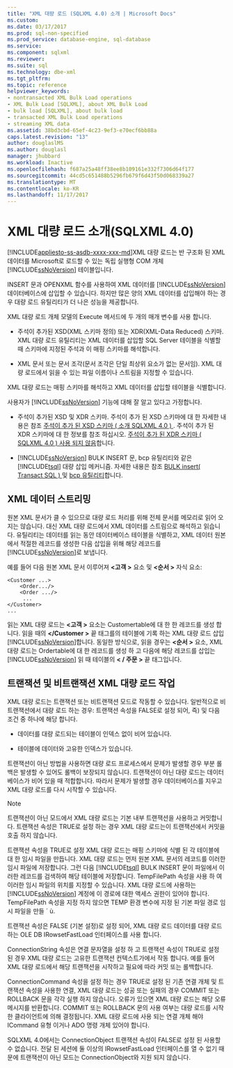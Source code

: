 ```yaml
---
title: "XML 대량 로드 (SQLXML 4.0) 소개 | Microsoft Docs"
ms.custom: 
ms.date: 03/17/2017
ms.prod: sql-non-specified
ms.prod_service: database-engine, sql-database
ms.service: 
ms.component: sqlxml
ms.reviewer: 
ms.suite: sql
ms.technology: dbe-xml
ms.tgt_pltfrm: 
ms.topic: reference
helpviewer_keywords:
- nontransacted XML Bulk Load operations
- XML Bulk Load [SQLXML], about XML Bulk Load
- bulk load [SQLXML], about bulk load
- transacted XML Bulk Load operations
- streaming XML data
ms.assetid: 38bd3cbd-65ef-4c23-9ef3-e70ecf6bb88a
caps.latest.revision: "13"
author: douglaslMS
ms.author: douglasl
manager: jhubbard
ms.workload: Inactive
ms.openlocfilehash: f687a25a48ff38ee8b109161e332f7306d64f177
ms.sourcegitcommit: 44cd5c651488b5296fb679f6d43f50d068339a27
ms.translationtype: MT
ms.contentlocale: ko-KR
ms.lasthandoff: 11/17/2017
---
```

# <a name="introduction-to-xml-bulk-load-sqlxml-40"></a>XML 대량 로드 소개(SQLXML 4.0)
[!INCLUDE[appliesto-ss-asdb-xxxx-xxx-md](../../../includes/appliesto-ss-asdb-xxxx-xxx-md.md)]XML 대량 로드는 반 구조화 된 XML 데이터를 Microsoft로 로드할 수 있는 독립 실행형 COM 개체 [!INCLUDE[ssNoVersion](../../../includes/ssnoversion-md.md)] 테이블입니다.  
  
 INSERT 문과 OPENXML 함수를 사용하여 XML 데이터를 [!INCLUDE[ssNoVersion](../../../includes/ssnoversion-md.md)] 데이터베이스에 삽입할 수 있습니다. 하지만 많은 양의 XML 데이터를 삽입해야 하는 경우 대량 로드 유틸리티가 더 나은 성능을 제공합니다.  
  
 XML 대량 로드 개체 모델의 Execute 메서드에 두 개의 매개 변수를 사용 합니다.  
  
-   주석이 추가된 XSD(XML 스키마 정의) 또는 XDR(XML-Data Reduced) 스키마. XML 대량 로드 유틸리티는 XML 데이터를 삽입할 SQL Server 테이블을 식별할 때 스키마에 지정된 주석과 이 매핑 스키마를 해석합니다.  
  
-   XML 문서 또는 문서 조각(문서 조각은 단일 최상위 요소가 없는 문서임). XML 대량 로드에서 읽을 수 있는 파일 이름이나 스트림을 지정할 수 있습니다.  
  
 XML 대량 로드는 매핑 스키마를 해석하고 XML 데이터를 삽입할 테이블을 식별합니다.  
  
 사용자가 [!INCLUDE[ssNoVersion](../../../includes/ssnoversion-md.md)] 기능에 대해 잘 알고 있다고 가정합니다.  
  
-   주석이 추가된 XSD 및 XDR 스키마. 주석이 추가 된 XSD 스키마에 대 한 자세한 내용은 참조 [주석이 추가 된 XSD 스키마 &#40; 소개 SQLXML 4.0 &#41; ](../../../relational-databases/sqlxml/annotated-xsd-schemas/introduction-to-annotated-xsd-schemas-sqlxml-4-0.md). 주석이 추가 된 XDR 스키마에 대 한 정보를 참조 하십시오. [주석이 추가 된 XDR 스키마 &#40; SQLXML 4.0 &#41; 사용 되지 않음](../../../relational-databases/sqlxml/annotated-xsd-schemas/annotated-xdr-schemas-deprecated-in-sqlxml-4-0.md)합니다.  
  
-   [!INCLUDE[ssNoVersion](../../../includes/ssnoversion-md.md)] BULK INSERT 문, bcp 유틸리티와 같은 [!INCLUDE[tsql](../../../includes/tsql-md.md)] 대량 삽입 메커니즘. 자세한 내용은 참조 [BULK insert&#40; Transact SQL &#41; ](../../../t-sql/statements/bulk-insert-transact-sql.md) 및 [bcp 유틸리티](../../../tools/bcp-utility.md)합니다.  
  
## <a name="streaming-of-xml-data"></a>XML 데이터 스트리밍  
 원본 XML 문서가 클 수 있으므로 대량 로드 처리를 위해 전체 문서를 메모리로 읽어 오지는 않습니다. 대신 XML 대량 로드에서 XML 데이터를 스트림으로 해석하고 읽습니다. 유틸리티는 데이터를 읽는 동안 데이터베이스 테이블을 식별하고, XML 데이터 원본에서 적절한 레코드를 생성한 다음 삽입을 위해 해당 레코드를 [!INCLUDE[ssNoVersion](../../../includes/ssnoversion-md.md)]로 보냅니다.  
  
 예를 들어 다음 원본 XML 문서 이루어져  **\<고객 >** 요소 및  **\<순서 >** 자식 요소:  
  
```  
<Customer ...>  
    <Order.../>  
    <Order .../>  
     ...  
</Customer>  
...  
```  
  
 읽는 XML 대량 로드는  **\<고객 >** 요소는 Customertable에 대 한 한 레코드를 생성 합니다. 읽을 때의  **\</Customer >** 끝 태그를의 테이블에 기록 하는 XML 대량 로드 삽입 [!INCLUDE[ssNoVersion](../../../includes/ssnoversion-md.md)]합니다. 동일한 방식으로, 읽을 경우는  **\<순서 >** 요소, XML 대량 로드는 Ordertable에 대 한 레코드를 생성 하 고 다음에 해당 레코드를 삽입는 [!INCLUDE[ssNoVersion](../../../includes/ssnoversion-md.md)] 읽 때 테이블의  **\< / 주문 >** 끝 태그입니다.  
  
## <a name="transacted-and-nontransacted-xml-bulk-load-operations"></a>트랜잭션 및 비트랜잭션 XML 대량 로드 작업  
 XML 대량 로드는 트랜잭션 또는 비트랜잭션 모드로 작동할 수 있습니다. 일반적으로 비트랜잭션에서 대량 로드 하는 경우: 트랜잭션 속성을 FALSE로 설정 되어, 즉) 및 다음 조건 중 하나에 해당 합니다.  
  
-   데이터를 대량 로드되는 테이블이 인덱스 없이 비어 있습니다.  
  
-   테이블에 데이터와 고유한 인덱스가 있습니다.  
  
 트랜잭션이 아닌 방법을 사용하면 대량 로드 프로세스에서 문제가 발생할 경우 부분 롤백은 발생할 수 있어도 롤백이 보장되지 않습니다. 트랜잭션이 아닌 대량 로드는 데이터베이스가 비어 있을 때 적합합니다. 따라서 문제가 발생할 경우 데이터베이스를 지우고 XML 대량 로드를 다시 시작할 수 있습니다.  
  
> [!NOTE]  
>  트랜잭션이 아닌 모드에서 XML 대량 로드는 기본 내부 트랜잭션을 사용하고 커밋합니다. 트랜잭션 속성은 TRUE로 설정 하는 경우 XML 대량 로드는이 트랜잭션에서 커밋을 호출 하지 않습니다.  
  
 트랜잭션 속성을 TRUE로 설정 XML 대량 로드는 매핑 스키마에 식별 된 각 테이블에 대 한 임시 파일을 만듭니다. XML 대량 로드는 먼저 원본 XML 문서의 레코드를 이러한 임시 파일에 저장합니다. 그런 다음 [!INCLUDE[tsql](../../../includes/tsql-md.md)] BULK INSERT 문이 파일에서 이러한 레코드를 검색하여 해당 테이블에 저장합니다. TempFilePath 속성을 사용 하 여 이러한 임시 파일의 위치를 지정할 수 있습니다. XML 대량 로드에 사용하는 [!INCLUDE[ssNoVersion](../../../includes/ssnoversion-md.md)] 계정에 이 경로에 대한 액세스 권한이 있어야 합니다. TempFilePath 속성을 지정 하지 않으면 TEMP 환경 변수에 지정 된 기본 파일 경로 임시 파일을 만들 ´ ù.  
  
 트랜잭션 속성은 FALSE (기본 설정)로 설정 되어, XML 대량 로드 데이터를 대량 로드 하는 OLE DB IRowsetFastLoad 인터페이스를 사용 합니다.  
  
 ConnectionString 속성은 연결 문자열을 설정 하 고 트랜잭션 속성이 TRUE로 설정 된 경우 XML 대량 로드는 고유한 트랜잭션 컨텍스트가에서 작동 합니다. 예를 들어 XML 대량 로드에서 해당 트랜잭션을 시작하고 필요에 따라 커밋 또는 롤백합니다.  
  
 ConnectionCommand 속성을 설정 하는 경우 TRUE로 설정 된 기존 연결 개체 및 트랜잭션 속성을 사용한 연결, XML 대량 로드는 성공 또는 실패의 경우 COMMIT 또는 ROLLBACK 문을 각각 실행 하지 않습니다. 오류가 있으면 XML 대량 로드는 해당 오류 메시지를 반환합니다. COMMIT 또는 ROLLBACK 문의 사용 여부는 대량 로드를 시작한 클라이언트에 의해 결정됩니다. XML 대량 로드에 사용 되는 연결 개체 해야 ICommand 유형 이거나 ADO 명령 개체 있어야 합니다.  
  
 SQLXML 4.0에서는 ConnectionObject 트랜잭션 속성이 FALSE로 설정 된 사용할 수 없습니다. 전달 된 세션에 둘 이상의 IRowsetFastLoad 인터페이스를 열 수 없기 때문에 트랜잭션이 아닌 모드는 ConnectionObject와 지원 되지 않습니다.  
  
  
